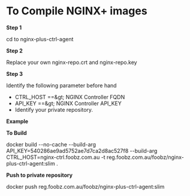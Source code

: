 # To Compile NGINX+ images
**Step 1**

cd to nginx-plus-ctrl-agent

**Step 2**

Replace your own nginx-repo.crt and nginx-repo.key

**Step 3**

Identify the following parameter before hand

- CTRL\_HOST ==\&gt; NGINX Controller FQDN
- API\_KEY ==\&gt; NGINX Controller API\_KEY
- Identify your private repository.



**Example**

**To Build**

docker build --no-cache --build-arg API\_KEY=540286ae9ad5752ae7d7ca2d8ac527f8 --build-arg CTRL\_HOST=nginx-ctrl.foobz.com.au  -t reg.foobz.com.au/foobz/nginx-plus-ctrl-agent:slim .



**Push to private repository**

docker push reg.foobz.com.au/foobz/nginx-plus-ctrl-agent:slim
